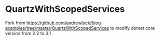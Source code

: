 # QuartzWithScopedServices
Fork from https://github.com/andrewlock/blog-examples/tree/master/QuartzWithScopedServices to modify dotnet core version from 2.2 to 3.1
